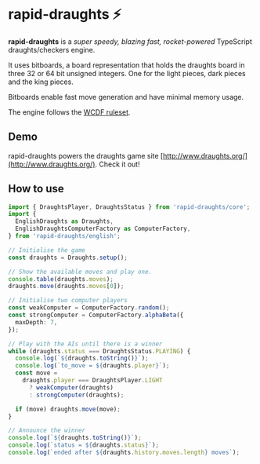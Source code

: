 # rapid-draughts ⚡

**rapid-draughts** is a *super speedy, blazing fast, rocket-powered* TypeScript draughts/checkers engine.

It uses bitboards, a board representation that holds the draughts board in three 32 or 64 bit unsigned integers. One for the light pieces, dark pieces and the king pieces.

Bitboards enable fast move generation and have minimal memory usage.

The engine follows the [WCDF ruleset](https://www.wcdf.net/rules.htm).

## Demo

rapid-draughts powers the draughts game site [http://www.draughts.org/](http://www.draughts.org/). Check it out!

## How to use

```typescript
import { DraughtsPlayer, DraughtsStatus } from 'rapid-draughts/core';
import {
  EnglishDraughts as Draughts,
  EnglishDraughtsComputerFactory as ComputerFactory,
} from 'rapid-draughts/english';

// Initialise the game
const draughts = Draughts.setup();

// Show the available moves and play one.
console.table(draughts.moves);
draughts.move(draughts.moves[0]);

// Initialise two computer players
const weakComputer = ComputerFactory.random();
const strongComputer = ComputerFactory.alphaBeta({
  maxDepth: 7,
});

// Play with the AIs until there is a winner
while (draughts.status === DraughtsStatus.PLAYING) {
  console.log(`${draughts.toString()}`);
  console.log(`to_move = ${draughts.player}`);
  const move =
    draughts.player === DraughtsPlayer.LIGHT
      ? weakComputer(draughts)
      : strongComputer(draughts);

  if (move) draughts.move(move);
}

// Announce the winner
console.log(`${draughts.toString()}`);
console.log(`status = ${draughts.status}`);
console.log(`ended after ${draughts.history.moves.length} moves`);

```
